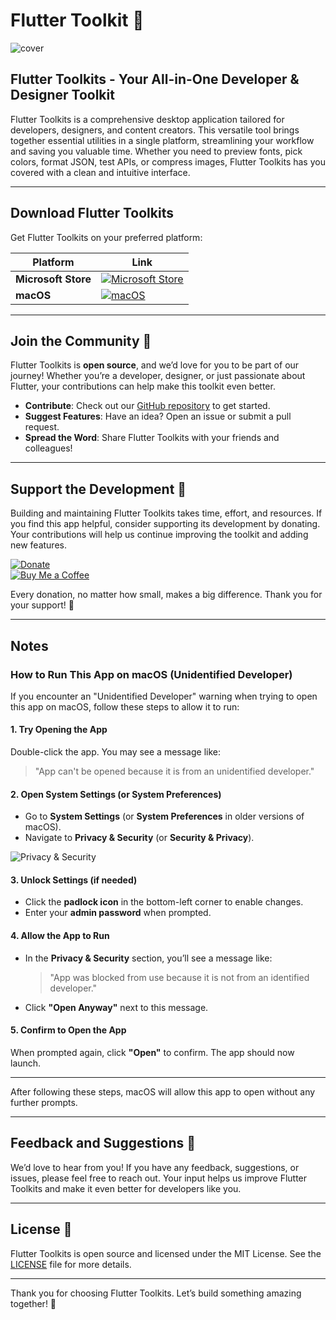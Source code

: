 # Flutter Toolkit 🥇
![cover](https://github.com/tranhuudang/flutter_toolkit/blob/master/assets/banner.png?raw=true)

## Flutter Toolkits - Your All-in-One Developer & Designer Toolkit

Flutter Toolkits is a comprehensive desktop application tailored for developers, designers, and content creators. 
This versatile tool brings together essential utilities in a single platform, streamlining your workflow and saving you valuable time. 
Whether you need to preview fonts, pick colors, format JSON, test APIs, or compress images, Flutter Toolkits has you covered with a clean and intuitive interface.

---

## Download Flutter Toolkits

Get Flutter Toolkits on your preferred platform:

| Platform  | Link                                                                                                                                                                          |  
|-----------|-------------------------------------------------------------------------------------------------------------------------------------------------------------------------------|  
| **Microsoft Store** | [![Microsoft Store](https://img.shields.io/badge/Microsoft_Store-0078D4?style=for-the-badge&logo=microsoft&logoColor=white)](https://www.microsoft.com/store/productId/9NM16ZPQH6BZ?ocid=pdpshare) |  
| **macOS** | [![macOS](https://img.shields.io/badge/macOS-000000?style=for-the-badge&logo=apple&logoColor=white)](https://github.com/tranhuudang/flutter_toolkit/releases)                 |  

---

## Join the Community 🌟

Flutter Toolkits is **open source**, and we’d love for you to be part of our journey! Whether you’re a developer, designer, or just passionate about Flutter, your contributions can help make this toolkit even better.

- **Contribute**: Check out our [GitHub repository](https://github.com/yourusername/flutter_toolkits) to get started.
- **Suggest Features**: Have an idea? Open an issue or submit a pull request.
- **Spread the Word**: Share Flutter Toolkits with your friends and colleagues!

---

## Support the Development 💖

Building and maintaining Flutter Toolkits takes time, effort, and resources. If you find this app helpful, consider supporting its development by donating. Your contributions will help us continue improving the toolkit and adding new features.

[![Donate](https://img.shields.io/badge/Donate-PayPal-blue?style=for-the-badge&logo=paypal)](https://paypal.me/DangTran565)  
[![Buy Me a Coffee](https://img.shields.io/badge/Buy_Me_a_Coffee-FFDD00?style=for-the-badge&logo=buy-me-a-coffee&logoColor=black)](https://buymeacoffee.com/dak_solutions)

Every donation, no matter how small, makes a big difference. Thank you for your support! 🙏

---


## Notes

### How to Run This App on macOS (Unidentified Developer)

If you encounter an "Unidentified Developer" warning when trying to open this app on macOS, follow these steps to allow it to run:

#### 1. Try Opening the App
Double-click the app. You may see a message like:
> "App can't be opened because it is from an unidentified developer."

#### 2. Open System Settings (or System Preferences)
- Go to **System Settings** (or **System Preferences** in older versions of macOS).
- Navigate to **Privacy & Security** (or **Security & Privacy**).

![Privacy & Security](https://github.com/tranhuudang/diccon_dictionary/blob/master/assets/%E2%80%AFPM.png?raw=true)

#### 3. Unlock Settings (if needed)
- Click the **padlock icon** in the bottom-left corner to enable changes.
- Enter your **admin password** when prompted.

#### 4. Allow the App to Run
- In the **Privacy & Security** section, you’ll see a message like:
  > "App was blocked from use because it is not from an identified developer."
- Click **"Open Anyway"** next to this message.

#### 5. Confirm to Open the App
When prompted again, click **"Open"** to confirm. The app should now launch.

---

After following these steps, macOS will allow this app to open without any further prompts.


---

## Feedback and Suggestions 💬

We’d love to hear from you! If you have any feedback, suggestions, or issues, please feel free to reach out. Your input helps us improve Flutter Toolkits and make it even better for developers like you.

---

## License 📜

Flutter Toolkits is open source and licensed under the MIT License. See the [LICENSE](LICENSE) file for more details.

---

Thank you for choosing Flutter Toolkits. Let’s build something amazing together! 🎉  